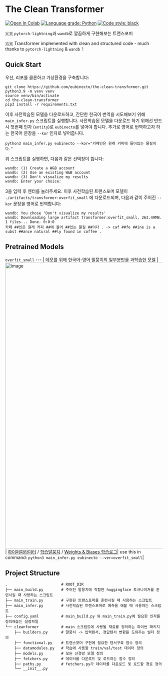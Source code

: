 # The Clean Transformer

[![Open In Colab](https://colab.research.google.com/assets/colab-badge.svg)](https://colab.research.google.com/drive/181hTrhfbmyub7UaMJmBY_fbFfLBCBi58?usp=sharing)
[![Language grade: Python](https://img.shields.io/lgtm/grade/python/g/eubinecto/the-clean-transformer.svg?logo=lgtm&logoWidth=18)](https://lgtm.com/projects/g/eubinecto/the-clean-transformer/context:python)
[![Code style: black](https://img.shields.io/badge/code%20style-black-000000.svg)](https://github.com/psf/black)

🇰🇷 `pytorch-lightning`과 `wandb`로 깔끔하게 구현해보는 트랜스포머 

🇬🇧 Transformer implemented with clean and structured code - much thanks to `pytorch-lightning` & `wandb `!


## Quick Start
우선, 리포를 클론하고 가상환경을 구축합니다:
```shell
git clone https://github.com/eubinecto/the-clean-transformer.git
python3.9 -m venv venv
source venv/bin/activate
cd the-clean-transformer
pip3 install -r requirements.txt
```

이후 사전학습된 모델을 다운로드하고, 간단한 한국어 번역을 시도해보기 위해 `main_infer.py` 스크립트를 실행합니다. 
사전학습된 모델을 다운로드 하기 위해선 반드시 첫번째 인자 (`entity`)로 `eubinecto`를 넣어야 합니다.
추가로 영어로 번역하고자 하는 한국어 문장을 `--kor` 인자로 넣어줍니다. 
```shell
python3 main_infer.py eubinecto --kor="카페인은 원래 커피에 들어있는 물질이다."
```

위 스크립트를 실행하면, 다음과 같은 선택창이 뜹니다:
```text
wandb: (1) Create a W&B account
wandb: (2) Use an existing W&B account
wandb: (3) Don't visualize my results
wandb: Enter your choice: 
```

3을 입력 후 엔터를 눌러주세요. 이후 사전학습된 트랜스포머 모델이 `./artifacts/transformer:overfit_small` 에 다운로드되며, 다음과 같이 주어진
`--kor` 문장을 영어로 번역합니다:
```text
wandb: You chose 'Don't visualize my results'
wandb: Downloading large artifact transformer:overfit_small, 263.49MB. 1 files... Done. 0:0:0
카페 ##인은 원래 커피 ##에 들어 ##있는 물질 ##이다 . -> caf ##fe ##ine is a subst ##ance natural ##ly found in coffee .
```

## Pretrained Models

`overfit_small`
--- | 
데모를 위해 한국어-영어 말뭉치의 일부분만을 과학습한 모델 |
<img width="915" alt="image" src="https://user-images.githubusercontent.com/56193069/147040774-cabb3403-a07b-44f2-b759-6cd74dd16b6e.png"> |
[하이퍼파라미터](https://github.com/eubinecto/the-clean-transformer/blob/92d2e6e0e275af6cbb7b8d374bc2f7a3972615ac/config.yaml#L18-L32) / [학습말뭉치](https://github.com/eubinecto/the-clean-transformer/blob/92d2e6e0e275af6cbb7b8d374bc2f7a3972615ac/cleanformer/datamodules.py#L71-L82) / [Weights & Biases 학습로그](https://wandb.ai/eubinecto/cleanformer/runs/1ebht4yh/overview?workspace=user-eubinecto)|
use this in command: `python3 main_infer.py eubinecto --ver=overfit_small`|


## Project Structure 
```
.                        # ROOT_DIR 
├── main_build.py        # 주어진 말뭉치에 적합한 huggingface 토크나이저를 훈련시킬 때 사용하는 스크립트
├── main_train.py        # 구현된 트랜스포머를 훈련시킬 때 사용하는 스크립트
├── main_infer.py        # 사전학습된 트랜스포머로 예측을 해볼 때 사용하는 스크립트
├── config.yaml          # main_build.py 와 main_train.py에 필요한 인자를 정의해놓는 설정파일
└── cleanformer          # main 스크립트에 사용될 재료를 정의하는 파이썬 패키지
    ├── builders.py      # 말뭉치 -> 입력텐서, 정답텐서 변환을 도와주는 빌더 정의
    ├── functional.py    # 트랜스포머 구현에 필요한 텐서구축 함수 정의
    ├── datamodules.py   # 학습에 사용할 train/val/test 데이터 정의
    ├── models.py        # 모든 신경망 모델 정의
    ├── fetchers.py      # 데이터를 다운로드 및 로드하는 함수 정의
    ├── paths.py         # fetchers.py가 데이터를 다운로드 및 로드할 경로 정의
    └── __init__.py          
```
